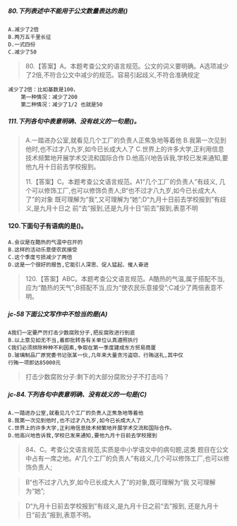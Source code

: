 ##### 80.下列表述中不能用于公文数量表达的是()
    A.减少了2倍
    B.两万五千里长征
    D.一式四份
    C.减少了50
>   80.【答案】A。本题考查公文的语言规范。公文的词义要明确。A选项减少
    了2倍,不符合公文中减少的规范。容易引起歧义,不符合准确规定
    
    减少了2倍：比如基数是100，
        第一种情况：减少了200
        第二种情况：减少了1/2 也就是50

##### 111.下列各句中表意明确、没有歧义的一句是()。
>   A.一踏进办公室,就看见几个工厂的负责人正焦急地等着他
>   B.我第一次见到他时,也不过才八九岁,如今已长成大人了
>   C.世界上的许多大学,正利用信息技术频繁地开展学术交流和国际合作
>   D.他高兴地告诉我,学校已发来通知,要他九月十日前去学校报到。
>   
>   11.【答案】C。本题考查公文语言规范。A1“几个工厂的负责人”有歧义,
几个可以修饰工厂,也可以修饰负责人;B“也不过才八九岁,如今已长成大人了”的对象
既可理解为“我”,又可理解为“她”;D“九月十日前去学校报到”有歧义,是九月十日之
前“去”报到,还是九月十日“前去”报到,表意不明

#### 120.下面句子有语病的是()。
    A.会议是在酷热的气温中召开的
    B.这样的活动乐意使农民接受
    C.这个季度亏损减少了两倍
    D.这是一个很好的报告,它能引人深思、促人猛起、催人奋进
    
>   120.【答案】ABC。本题考查公文语言规范。A酷热的气温,属于搭配不当,
    应为“酷热的天气”;B搭配不当,应为“使农民乐意接受”;C减少了两倍表意不明。

##### jc-58下面公文写作中不恰当的是(A)
    A我们一定要严厉打击少数腐败分子,把反腐败进行到底
    B.以上意见如无不当,着即批转各有关单位认真遵照执行
    C我们必须排除种种不利因素,争取在第一季度建成东方贸易商厦
    D.玻璃制品厂原党委书记张某一伙,几年来大量贪污盗窃、行贿送礼,其中仅
    行贿一项即达85000元
    
>   打击少数腐败分子:剩下的大部分腐败分子不打击吗？

##### jc-84.下列各句中表意明确、没有歧义的一句是(C)
    A.一踏进办公室,就看见几个工厂的负责人正焦急地等着他
    B.我第一次见到他时,也不过才八九岁,如今已长成大人了
    C.世界上的许多大学,正利用信息技术频繁地开展学术交流和国际合作。
    D.他高兴地告诉我,学校已发来通知,要他九月十日前去学校报到
    
>   84、C。考查公文语言规范,实质是中小学语文中的病句题,这类
    题目在公文中占有一席之地。A“几个工厂的负责人”有歧义,几个可以修饰工厂,也可以修饰负责人;
    
>   B“也不过才八九岁,如今已长成大人了”的对象,既可理解为“我
    又可理解为“她”;
    
>   D“九月十日前去学校报到”有歧义,是九月十日之前“去”报到,
    还是九月十日“前去”报到,表意不明。




























        